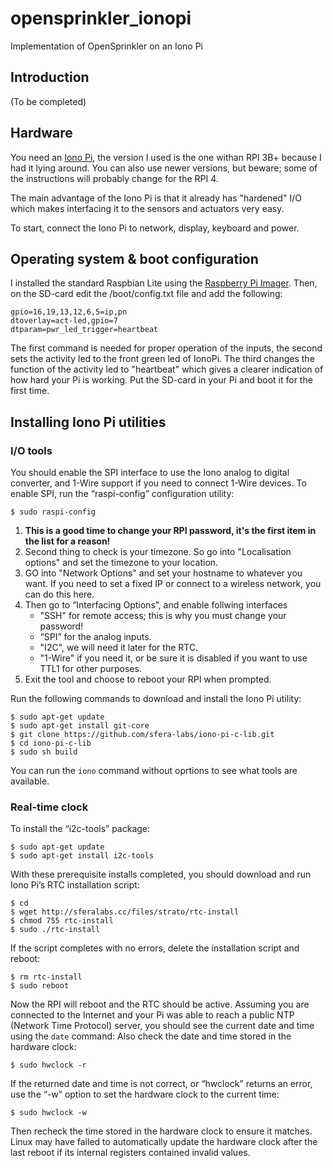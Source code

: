 # opensprinkler_ionopi
Implementation of OpenSprinkler on an Iono Pi
## Introduction
(To be completed)
## Hardware
You need an [Iono Pi](https://www.sferalabs.cc/product/iono-pi/), the version I used is the one withan RPI 3B+ because I had it lying around. You can also use newer versions, but beware; some of the instructions will probably change for the RPI 4.

The main advantage of the Iono Pi is that it already has "hardened" I/O which makes interfacing it to the sensors and actuators very easy.

To start, connect the Iono Pi to network, display, keyboard and power.
## Operating system & boot configuration
I installed the standard Raspbian Lite using the [Raspberry Pi Imager](https://www.raspberrypi.org/downloads/).
Then, on the SD-card edit the /boot/config.txt file and add the following:

    gpio=16,19,13,12,6,5=ip,pn
    dtoverlay=act-led,gpio=7
    dtparam=pwr_led_trigger=heartbeat
The first command is needed for proper operation of the inputs, the second sets the activity led to the front green led of IonoPi. The third changes the function of the activity led to "heartbeat" which gives a clearer indication of how hard your Pi is working.
Put the SD-card in your Pi and boot it for the first time.
## Installing Iono Pi utilities
### I/O tools
You should enable the SPI interface to use the Iono analog to digital converter, and 1-Wire support if you need to connect 1-Wire devices. To enable SPI, run the “raspi-config” configuration utility: 

    $ sudo raspi-config

 1. **This is a good time to change your RPI password, it's the first item in the list for a reason!**
 2. Second thing to check is your timezone. So go into "Localisation options" and set the timezone to your location.
 3. GO into "Network Options" and set your hostname to whatever you want. If you need to set a fixed IP or connect to a wireless network, you can do this here.
 4. Then go to “Interfacing Options”, and enable follwing interfaces
	- "SSH" for remote access; this is why you must change your password!
	- “SPI” for the analog inputs.
	- "I2C", we will need it later for the RTC.
	- "1-Wire" if you need it, or be sure it is disabled if you want to use TTL1 for other purposes. 
5. Exit the tool and choose to reboot your RPI when prompted.

Run the following commands to download and install the Iono Pi utility: 

    $ sudo apt-get update
    $ sudo apt-get install git-core 
    $ git clone https://github.com/sfera-labs/iono-pi-c-lib.git 
    $ cd iono-pi-c-lib 
    $ sudo sh build
You can run the `iono` command without oprtions to see what tools are available.
### Real-time clock
To install the “i2c-tools” package: 

    $ sudo apt-get update 
    $ sudo apt-get install i2c-tools 

With these prerequisite installs completed, you should download and run Iono Pi’s RTC installation script: 

    $ cd 
    $ wget http://sferalabs.cc/files/strato/rtc-install 
    $ chmod 755 rtc-install 
    $ sudo ./rtc-install 

If the script completes with no errors, delete the installation script and reboot: 

    $ rm rtc-install 
    $ sudo reboot
    
Now the RPI will reboot and the RTC should be active. Assuming you are connected to the Internet and your Pi was able to reach a public NTP (Network Time Protocol) server, you should see the current date and time using the `date` command: 
Also check the date and time stored in the hardware clock: 

    $ sudo hwclock -r 

If the returned date and time is not correct, or “hwclock” returns an error, use the “-w” option to set the hardware clock to the current time: 

    $ sudo hwclock -w 

Then recheck the time stored in the hardware clock to ensure it matches. Linux may have failed to automatically update the hardware clock after the last reboot if its internal registers contained invalid values.

<!--stackedit_data:
eyJoaXN0b3J5IjpbMTg3ODM0Mjk3MCwtNzQ3MjMxMDU0LC0xMj
U5NTg5NTExLC0xMDczMzcwNTY1LC05NDAyNDQzXX0=
-->